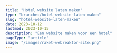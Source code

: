 ```yaml
---
title: "Hotel website laten maken"
type: "branches/hotel-website-laten-maken"
slug: "hotel-website-laten-maken"
date: 2023-10-12
lastmod: 2023-10-15
description: "Een website maken voor een hotel"
pageType: "article"
image: "/images/raket-webreaktor-site.png"
---
```



